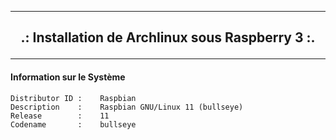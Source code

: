 ------------------------------------------------------------------------------------------------------------------------------------------------

## <p align='center'> .: Installation de Archlinux sous Raspberry 3 :. </p>

------------------------------------------------------------------------------------------------------------------------------------------------

#### Information sur le Système
```
Distributor ID :	Raspbian
Description    :	Raspbian GNU/Linux 11 (bullseye)
Release        :	11
Codename       :	bullseye
```

